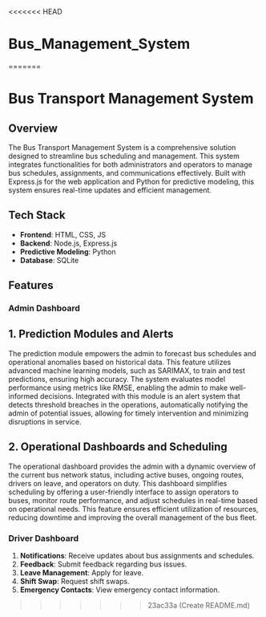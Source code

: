 <<<<<<< HEAD
# Bus_Management_System
=======
# Bus Transport Management System

## Overview

The Bus Transport Management System is a comprehensive solution designed to streamline bus scheduling and management. This system integrates functionalities for both administrators and operators to manage bus schedules, assignments, and communications effectively. Built with Express.js for the web application and Python for predictive modeling, this system ensures real-time updates and efficient management.

## Tech Stack

- **Frontend**: HTML, CSS, JS
- **Backend**: Node.js, Express.js
- **Predictive Modeling**: Python
- **Database**: SQLite

## Features

### Admin Dashboard

## 1. Prediction Modules and Alerts
The prediction module empowers the admin to forecast bus schedules and operational anomalies based on historical data. This feature utilizes advanced machine learning models, such as SARIMAX, to train and test predictions, ensuring high accuracy. The system evaluates model performance using metrics like RMSE, enabling the admin to make well-informed decisions. Integrated with this module is an alert system that detects threshold breaches in the operations, automatically notifying the admin of potential issues, allowing for timely intervention and minimizing disruptions in service.

## 2. Operational Dashboards and Scheduling
The operational dashboard provides the admin with a dynamic overview of the current bus network status, including active buses, ongoing routes, drivers on leave, and operators on duty. This dashboard simplifies scheduling by offering a user-friendly interface to assign operators to buses, monitor route performance, and adjust schedules in real-time based on operational needs. This feature ensures efficient utilization of resources, reducing downtime and improving the overall management of the bus fleet.

### Driver Dashboard

1. **Notifications**: Receive updates about bus assignments and schedules.
2. **Feedback**: Submit feedback regarding bus issues.
3. **Leave Management**: Apply for leave.
4. **Shift Swap**: Request shift swaps.
5. **Emergency Contacts**: View emergency contact information.
>>>>>>> 23ac33a (Create README.md)
